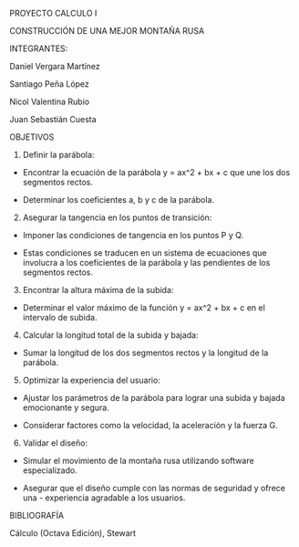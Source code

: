 PROYECTO CALCULO I 

CONSTRUCCIÓN DE UNA MEJOR MONTAÑA RUSA 

 

INTEGRANTES: 

Daniel Vergara Martínez 

Santiago Peña López 

Nicol Valentina Rubio 

Juan Sebastián Cuesta  

 

OBJETIVOS 

1. Definir la parábola: 

- Encontrar la ecuación de la parábola y = ax^2 + bx + c que une los dos segmentos rectos. 

- Determinar los coeficientes a, b y c de la parábola. 

 

2. Asegurar la tangencia en los puntos de transición: 

- Imponer las condiciones de tangencia en los puntos P y Q. 

- Estas condiciones se traducen en un sistema de ecuaciones que involucra a los coeficientes de la parábola y las pendientes de los segmentos rectos. 

  

3. Encontrar la altura máxima de la subida: 

- Determinar el valor máximo de la función y = ax^2 + bx + c en el intervalo de subida. 

  

4. Calcular la longitud total de la subida y bajada: 

- Sumar la longitud de los dos segmentos rectos y la longitud de la parábola. 

 

5. Optimizar la experiencia del usuario: 

- Ajustar los parámetros de la parábola para lograr una subida y bajada emocionante y segura. 

- Considerar factores como la velocidad, la aceleración y la fuerza G. 

  

6. Validar el diseño: 

- Simular el movimiento de la montaña rusa utilizando software especializado. 

- Asegurar que el diseño cumple con las normas de seguridad y ofrece una - experiencia agradable a los usuarios. 

 

BIBLIOGRAFÍA 

 

Cálculo (Octava Edición), Stewart 